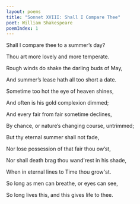 ```yaml
---
layout: poems
title: "Sonnet XVIII: Shall I Compare Thee"
poet: William Shakespeare
poemIndex: 1
---
```

Shall I compare thee to a summer’s day?

Thou art more lovely and more temperate.

Rough winds do shake the darling buds of May,

And summer’s lease hath all too short a date.

Sometime too hot the eye of heaven shines,

And often is his gold complexion dimmed;

And every fair from fair sometime declines,

By chance, or nature’s changing course, untrimmed;

But thy eternal summer shall not fade,

Nor lose possession of that fair thou ow’st,

Nor shall death brag thou wand'rest in his shade,

When in eternal lines to Time thou grow'st.

So long as men can breathe, or eyes can see,

So long lives this, and this gives life to thee.

